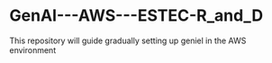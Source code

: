 # GenAI---AWS---ESTEC-R_and_D
This repository will guide gradually setting up geniel in the AWS environment
